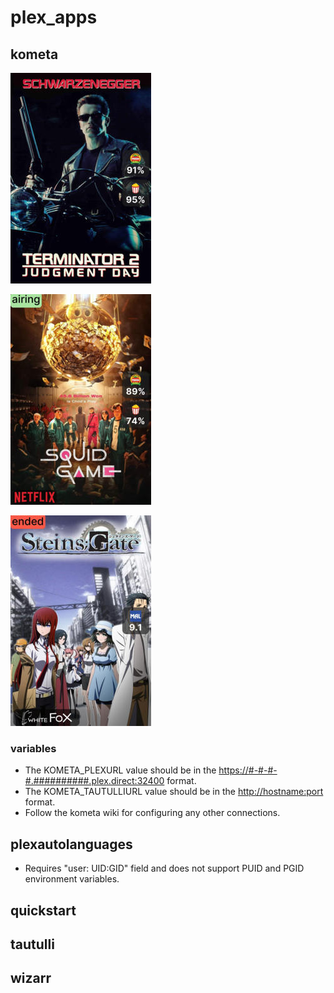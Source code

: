# plex_apps

## kometa

![Movie Poster Example](https://github.com/spcrepeau/Docker-Stack/blob/main/.images/kometa_movie.jpg)

![TV Show Poster Example](https://github.com/spcrepeau/Docker-Stack/blob/main/.images/kometa_tv_show.jpg)

![Anime Poster Example](https://github.com/spcrepeau/Docker-Stack/blob/main/.images/kometa_anime.jpg)

### variables

* The KOMETA_PLEXURL value should be in the <https://#-#-#-#.##########.plex.direct:32400> format.
* The KOMETA_TAUTULLIURL value should be in the <http://hostname:port> format.
* Follow the kometa wiki for configuring any other connections.

## plexautolanguages

* Requires "user: UID:GID" field and does not support PUID and PGID environment variables.

## quickstart

## tautulli

## wizarr

